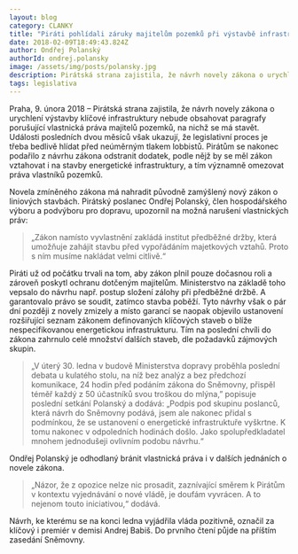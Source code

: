 ```yaml
---
layout: blog
category: CLANKY
title: "Piráti pohlídali záruky majitelům pozemků při výstavbě infrastruktury"
date: 2018-02-09T18:49:43.824Z
author: Ondřej Polanský
authorId: ondrej.polansky
image: /assets/img/posts/polansky.jpg
description: Pirátská strana zajistila, že návrh novely zákona o urychlení výstavby klíčové infrastruktury nebude obsahovat paragrafy porušující vlastnická práva majitelů pozemků, na nichž se má stavět.
tags: legislativa
---
```


Praha, 9. února 2018 – Pirátská strana zajistila, že návrh novely zákona o urychlení výstavby klíčové infrastruktury nebude obsahovat paragrafy porušující vlastnická práva majitelů pozemků, na nichž se má stavět. Události posledních dvou měsíců však ukazují, že legislativní proces je třeba bedlivě hlídat před neúměrným tlakem lobbistů. Pirátům se nakonec podařilo z návrhu zákona odstranit dodatek, podle nějž by se měl zákon vztahovat i na stavby energetické infrastruktury, a tím významně omezovat práva vlastníků pozemků.

Novela zmíněného zákona má nahradit původně zamýšlený nový zákon o liniových stavbách. Pirátský poslanec Ondřej Polanský, člen hospodářského výboru a podvýboru pro dopravu, upozornil na možná narušení vlastnických práv: 

> „Zákon namísto vyvlastnění zakládá institut předběžné držby, která umožňuje zahájit stavbu před vypořádáním majetkových vztahů. Proto s ním musíme nakládat velmi citlivě.“

Piráti už od počátku trvali na tom, aby zákon plnil pouze dočasnou roli a zároveň poskytl ochranu dotčeným majitelům. Ministerstvo na základě toho vepsalo do návrhu např. postup složení zálohy při předběžné držbě. A garantovalo právo se soudit, zatímco stavba poběží. Tyto návrhy však o pár dní později z novely zmizely a místo garancí se naopak objevilo ustanovení rozšiřující seznam zákonem definovaných klíčových staveb o blíže nespecifikovanou energetickou infrastrukturu. Tím na poslední chvíli do zákona zahrnulo celé množství dalších staveb, dle požadavků zájmových skupin.

> „V úterý 30. ledna v budově Ministerstva dopravy proběhla poslední debata u kulatého stolu, na níž bez analýz a bez předchozí komunikace, 24 hodin před podáním zákona do Sněmovny, přispěl téměř každý z 50 účastníků svou troškou do mlýna,” popisuje poslední setkání Polanský a dodává: „Podpis pod skupinu poslanců, která návrh do Sněmovny podává, jsem ale nakonec přidal s podmínkou, že se ustanovení o energetické infrastruktuře vyškrtne. K tomu nakonec v odpoledních hodinách došlo. Jako spolupředkladatel mnohem jednodušeji ovlivním podobu návrhu.“

Ondřej Polanský je odhodlaný bránit vlastnická práva i v dalších jednáních o novele zákona. 

> „Názor, že z opozice nelze nic prosadit, zaznívající směrem k Pirátům v kontextu vyjednávání o nové vládě, je doufám vyvrácen. A to nejenom touto iniciativou,“ dodává. 

Návrh, ke kterému se na konci ledna vyjádřila vláda pozitivně, označil za klíčový i premiér v demisi Andrej Babiš. Do prvního čtení půjde na příštím zasedání Sněmovny.

